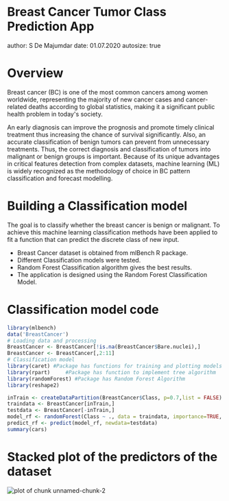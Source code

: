 Breast Cancer Tumor Class Prediction App
========================================================
author: S De Majumdar
date: 01.07.2020
autosize: true

Overview
========================================================

Breast cancer (BC) is one of the most common cancers among women worldwide, representing the majority of new cancer cases and cancer-related deaths according to global statistics, making it a significant public health problem in today's society.

An early diagnosis can improve the prognosis and promote timely clinical treatment thus increasing the chance of survival significantly. Also, an accurate classification of benign tumors can prevent from unnecessary treatments. Thus, the correct diagnosis and classification of tumors into malignant or benign groups is important. Because of its unique advantages in critical features detection from complex datasets, machine learning (ML) is widely recognized as the methodology of choice in BC pattern classification and forecast modelling.


Building a Classification model
========================================================
The goal is to classify whether the breast cancer is benign or malignant. To achieve this machine learning classification methods have been applied to fit a function that can predict the discrete class of new input.

- Breast Cancer dataset is obtained from mlBench R package.
- Different Classification models were tested.
- Random Forest Classification algorithm gives the best results.
- The application is designed using the Random Forest Classification Model.


Classification model code
========================================================


```r
library(mlbench)
data('BreastCancer')
# Loading data and processing
BreastCancer <- BreastCancer[!is.na(BreastCancer$Bare.nuclei),]
BreastCancer <- BreastCancer[,2:11]
# Classification model
library(caret) #Package has functions for training and plotting models
library(rpart)     #Package has function to implement tree algorithm
library(randomForest) #Package has Random Forest Algorithm
library(reshape2)

inTrain <- createDataPartition(BreastCancer$Class, p=0.7,list = FALSE) 
traindata <- BreastCancer[inTrain,]
testdata <- BreastCancer[-inTrain,]
model_rf <- randomForest(Class ~ ., data = traindata, importance=TRUE, ntree = 10)
predict_rf <- predict(model_rf, newdata=testdata)
summary(cars)
```

Stacked plot of the predictors of the dataset
========================================================

<img src="Breast Cancer Prediction App-figure/unnamed-chunk-2-1.png" title="plot of chunk unnamed-chunk-2" alt="plot of chunk unnamed-chunk-2" style="display: block; margin: auto;" />
